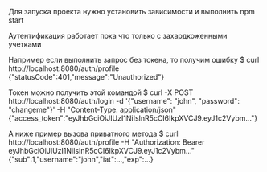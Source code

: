 Для запуска проекта нужно установить зависимости и выполнить
npm start

Аутентификация работает пока что только с захардкоженными учетками

Например если выполнить запрос без токена, то получим ошибку
$ curl http://localhost:8080/auth/profile
{"statusCode":401,"message":"Unauthorized"}

Токен можно получить этой командой
$ curl -X POST http://localhost:8080/auth/login -d '{"username": "john", "password": "changeme"}' -H "Content-Type: application/json"
{"access_token":"eyJhbGciOiJIUzI1NiIsInR5cCI6IkpXVCJ9.eyJ1c2Vybm..."}

А ниже пример вызова приватного метода
$ curl http://localhost:8080/auth/profile -H "Authorization: Bearer eyJhbGciOiJIUzI1NiIsInR5cCI6IkpXVCJ9.eyJ1c2Vybm..."
{"sub":1,"username":"john","iat":...,"exp":...}
